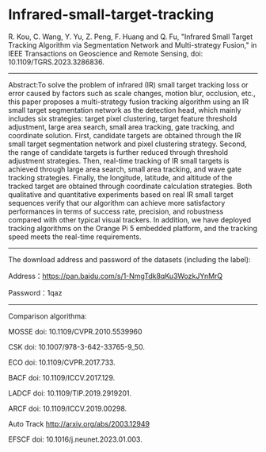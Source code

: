# Infrared-small-target-tracking

R. Kou, C. Wang, Y. Yu, Z. Peng, F. Huang and Q. Fu, "Infrared Small Target Tracking Algorithm via Segmentation Network and Multi-strategy Fusion," in IEEE Transactions on Geoscience and Remote Sensing, doi: 10.1109/TGRS.2023.3286836.
_____________________________________________________________________________________________________________________________________________________________________
Abstract:To solve the problem of infrared (IR) small target tracking loss or error caused by factors such as scale changes, motion blur, occlusion, etc., this paper proposes a multi-strategy fusion tracking algorithm using an IR small target segmentation network as the detection head, which mainly includes six strategies: target pixel clustering, target feature threshold adjustment, large area search, small area tracking, gate tracking, and coordinate solution. First, candidate targets are obtained through the IR small target segmentation network and pixel clustering strategy. Second, the range of candidate targets is further reduced through threshold adjustment strategies. Then, real-time tracking of IR small targets is achieved through large area search, small area tracking, and wave gate tracking strategies. Finally, the longitude, latitude, and altitude of the tracked target are obtained through coordinate calculation strategies. Both qualitative and quantitative experiments based on real IR small target sequences verify that our algorithm can achieve more satisfactory performances in terms of success rate, precision, and robustness compared with other typical visual trackers. In addition, we have deployed tracking algorithms on the Orange Pi 5 embedded platform, and the tracking speed meets the real-time requirements.
___________________________________________________________________________________________________________________________________________________________________
The download address and password of the datasets (including the label):


Address：https://pan.baidu.com/s/1-NmgTdk8qKu3WozkJYnMrQ 


Password：1qaz
_____________________________________________________________________________________________________________________________________________________________________
Comparison algorithma:

MOSSE       doi: 10.1109/CVPR.2010.5539960

CSK         doi: 10.1007/978-3-642-33765-9_50.

ECO         doi: 10.1109/CVPR.2017.733.

BACF        doi: 10.1109/ICCV.2017.129.

LADCF       doi: 10.1109/TIP.2019.2919201.

ARCF        doi: 10.1109/ICCV.2019.00298.

Auto Track  http://arxiv.org/abs/2003.12949

EFSCF       doi: 10.1016/j.neunet.2023.01.003.
